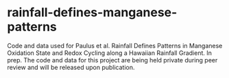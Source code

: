 # rainfall-defines-manganese-patterns
Code and data used for Paulus et al. Rainfall Defines Patterns in Manganese Oxidation State and Redox Cycling along a Hawaiian Rainfall Gradient. In prep. 
The code and data for this project are being held private during peer review and will be released upon publication.
